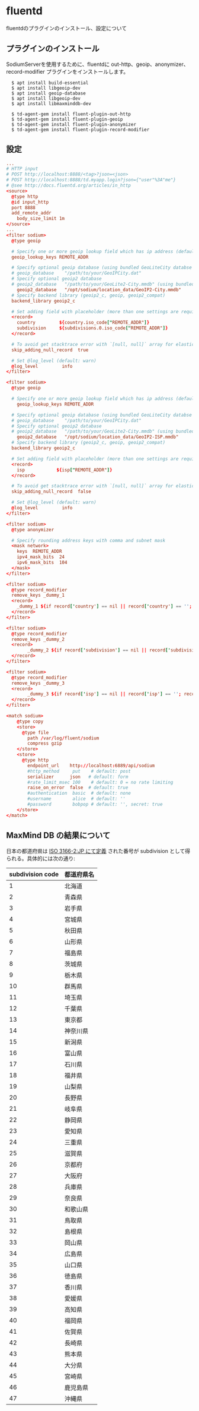 # fluentd

fluentdのプラグインのインストール、設定について

## プラグインのインストール

SodiumServerを使用するために、fluentdに out-http、geoip、anonymizer、record-modifier プラグインをインストールします。

      $ apt install build-essential
      $ apt install libgeoip-dev
      $ apt install geoip-database
      $ apt install libgeoip-dev
      $ apt install libmaxminddb-dev

      $ td-agent-gem install fluent-plugin-out-http
      $ td-agent-gem install fluent-plugin-geoip
      $ td-agent-gem install fluent-plugin-anonymizer
      $ td-agent-gem install fluent-plugin-record-modifier

## 設定

```td-agent.conf
...
# HTTP input
# POST http://localhost:8888/<tag>?json=<json>
# POST http://localhost:8888/td.myapp.login?json={"user"%3A"me"}
# @see http://docs.fluentd.org/articles/in_http
<source>
  @type http
  @id input_http
  port 8888
  add_remote_addr
	body_size_limit 1m
</source>
...
<filter sodium>
  @type geoip

  # Specify one or more geoip lookup field which has ip address (default: host)
  geoip_lookup_keys REMOTE_ADDR

  # Specify optional geoip database (using bundled GeoLiteCity databse by default)
  # geoip_database    "/path/to/your/GeoIPCity.dat"
  # Specify optional geoip2 database
  # geoip2_database   "/path/to/your/GeoLite2-City.mmdb" (using bundled GeoLite2-City.mmdb by default)
	geoip2_database   "/opt/sodium/location_data/GeoIP2-City.mmdb"
  # Specify backend library (geoip2_c, geoip, geoip2_compat)
  backend_library geoip2_c

  # Set adding field with placeholder (more than one settings are required.)
  <record>
    country         ${country.iso_code["REMOTE_ADDR"]}
    subdivision     ${subdivisions.0.iso_code["REMOTE_ADDR"]}
  </record>

  # To avoid get stacktrace error with `[null, null]` array for elasticsearch.
  skip_adding_null_record  true

  # Set @log_level (default: warn)
  @log_level         info
</filter>

<filter sodium>
  @type geoip

  # Specify one or more geoip lookup field which has ip address (default: host)
	geoip_lookup_keys REMOTE_ADDR

  # Specify optional geoip database (using bundled GeoLiteCity databse by default)
  # geoip_database    "/path/to/your/GeoIPCity.dat"
  # Specify optional geoip2 database
  # geoip2_database   "/path/to/your/GeoLite2-City.mmdb" (using bundled GeoLite2-City.mmdb by default)
	geoip2_database   "/opt/sodium/location_data/GeoIP2-ISP.mmdb"
  # Specify backend library (geoip2_c, geoip, geoip2_compat)
  backend_library geoip2_c

  # Set adding field with placeholder (more than one settings are required.)
  <record>
    isp            ${isp["REMOTE_ADDR"]}
  </record>

  # To avoid get stacktrace error with `[null, null]` array for elasticsearch.
  skip_adding_null_record  false

  # Set @log_level (default: warn)
  @log_level         info
</filter>

<filter sodium>
  @type anonymizer

  # Specify rounding address keys with comma and subnet mask
  <mask network>
    keys  REMOTE_ADDR
    ipv4_mask_bits  24
    ipv6_mask_bits  104
  </mask>
</filter>

<filter sodium>
  @type record_modifier
  remove_keys _dummy_1
  <record>
    _dummy_1 ${if record['country'] == nil || record['country'] == ''; record['country'] = '--'; end; nil}
  </record>
</filter>

<filter sodium>
  @type record_modifier
  remove_keys _dummy_2
  <record>
		_dummy_2 ${if record['subdivision'] == nil || record['subdivision'] == ''; record['subdivision'] = '0'; end; nil}
  </record>
</filter>

<filter sodium>
  @type record_modifier
  remove_keys _dummy_3
  <record>
		_dummy_3 ${if record['isp'] == nil || record['isp'] == ''; record['isp'] = 'unknown'; end; nil}
  </record>
</filter>

<match sodium>
	@type copy
	<store>
	  @type file
		path /var/log/fluent/sodium
		compress gzip
	</store>
	<store>
	  @type http
		endpoint_url    http://localhost:6889/api/sodium
		#http_method     put    # default: post
		serializer      json   # default: form
		#rate_limit_msec 100    # default: 0 = no rate limiting
		raise_on_error  false  # default: true
		#authentication  basic  # default: none
		#username        alice  # default: ''
		#password        bobpop # default: '', secret: true
	</store>
</match>
```

## MaxMind DB の結果について

日本の都道府県は [ISO 3166-2:JP にて定義](https://ja.wikipedia.org/wiki/ISO_3166-2:JP) された番号が subdivision として得られる。具体的には次の通り:

| subdivision code | 都道府県名 |
| ---------------- | ----- |
| 1                | 北海道   |
| 2                | 青森県   |
| 3                | 岩手県   |
| 4                | 宮城県   |
| 5                | 秋田県   |
| 6                | 山形県   |
| 7                | 福島県   |
| 8                | 茨城県   |
| 9                | 栃木県   |
| 10               | 群馬県   |
| 11               | 埼玉県   |
| 12               | 千葉県   |
| 13               | 東京都   |
| 14               | 神奈川県  |
| 15               | 新潟県   |
| 16               | 富山県   |
| 17               | 石川県   |
| 18               | 福井県   |
| 19               | 山梨県   |
| 20               | 長野県   |
| 21               | 岐阜県   |
| 22               | 静岡県   |
| 23               | 愛知県   |
| 24               | 三重県   |
| 25               | 滋賀県   |
| 26               | 京都府   |
| 27               | 大阪府   |
| 28               | 兵庫県   |
| 29               | 奈良県   |
| 30               | 和歌山県  |
| 31               | 鳥取県   |
| 32               | 島根県   |
| 33               | 岡山県   |
| 34               | 広島県   |
| 35               | 山口県   |
| 36               | 徳島県   |
| 37               | 香川県   |
| 38               | 愛媛県   |
| 39               | 高知県   |
| 40               | 福岡県   |
| 41               | 佐賀県   |
| 42               | 長崎県   |
| 43               | 熊本県   |
| 44               | 大分県   |
| 45               | 宮崎県   |
| 46               | 鹿児島県  |
| 47               | 沖縄県   |
